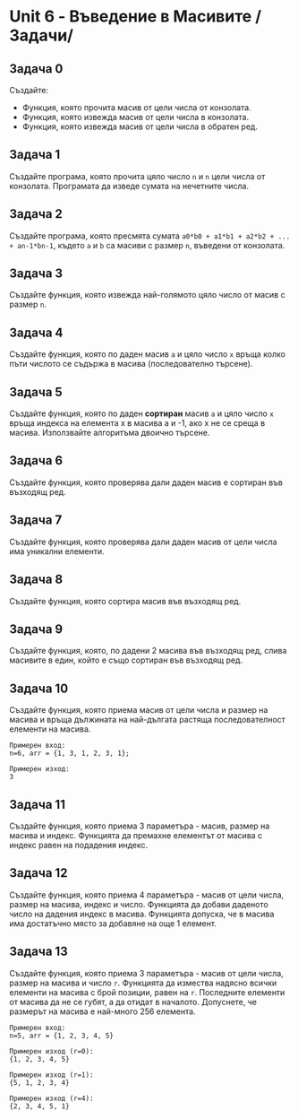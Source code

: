 # Unit 6 - Въведение в Масивите /Задачи/

## Задача 0
Създайте:
* Функция, която прочита масив от цели числа от конзолата.
* Функция, която извежда масив от цели числа в конзолата.
* Функция, която извежда масив от цели числа в обратен ред.

## Задача 1
Създайте програма, която прочита цяло число `n` и `n` цели числа от конзолата. Програмата да изведе сумата на нечетните числа.

## Задача 2
Създайте програма, която пресмята сумата `a0*b0 + a1*b1 + a2*b2 + ... + an-1*bn-1`, където `а` и `b` са масиви с размер `n`, въведени от конзолата.

## Задача 3
Създайте функция, която извежда най-голямото цяло число от масив с размер `n`.

## Задача 4
Създайте функция, която по даден масив `a` и цяло число `x` връща колко пъти числото се съдържа в масива (последователно търсене).

## Задача 5
Създайте функция, която по даден <b>сортиран</b> масив `a` и цяло число `x` връща индекса на елемента х в масива а и -1, ако х не се среща в масива. Използвайте алгоритъма двоично търсене.
	
## Задача 6
Създайте функция, която проверява дали даден масив е сортиран във възходящ ред.

## Задача 7
Създайте функция, която проверява дали даден масив от цели числа има уникални елементи.

## Задача 8
Създайте функция, която сортира масив във възходящ ред.

## Задача 9
Създайте функция, която, по дадени 2 масива във възходящ ред, слива масивите в един, който е също сортиран във възходящ ред. 

## Задача 10
Създайте функция, която приема масив от цели числа и размер на масива и връща дължината на най-дългата растяща последователност елементи на масива.
````
Примерен вход:
n=6, arr = {1, 3, 1, 2, 3, 1};

Примерен изход:
3
````

## Задача 11
Създайте функция, която приема 3 параметъра - масив, размер на масива и индекс. Функцията да премахне елементът от масива с индекс равен на подадения индекс.

## Задача 12
Създайте функция, която приема 4 параметъра - масив от цели числа, размер на масива, индекс и число. Функцията да добави даденото число на дадения индекс в масива. Функцията допуска, че в масива има достатъчно място за добавяне на още 1 елемент.

## Задача 13
Създайте функция, която приема 3 параметъра - масив от цели числа, размер на масива и число `r`. Функцията да измества надясно всички елементи на масива с брой позиции, равен на `r`. Последните елементи от масива да не се губят, а да отидат в началото.
Допуснете, че размерът на масива е най-много 256 елемента.
````
Примерен вход:
n=5, arr = {1, 2, 3, 4, 5}

Примерен изход (r=0):
{1, 2, 3, 4, 5}

Примерен изход (r=1):
{5, 1, 2, 3, 4}

Примерен изход (r=4):
{2, 3, 4, 5, 1}
````
